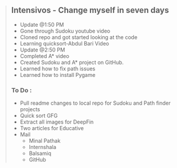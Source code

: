 > ## Intensivos - Change myself in seven days
> - Update @1:50 PM
> - Gone through Sudoku youtube video
> - Cloned repo and got started looking at the code
> - Learning quicksort-Abdul Bari Video
> - Update @2:50 PM
> - Completed A* video
> - Created Sudoku and A* project on GitHub.
> - Learned how to fix path issues
> - Learned how to install Pygame
> ### To Do : 
> - Pull readme changes to local repo for Sudoku and Path finder projects
> - Quick sort GFG
> - Extract all images for DeepFin
> - Two articles for Educative
> - Mail
>   - Minal Pathak
>   - Internshala
>   - Balsamiq
>   - GitHub

